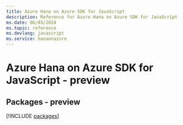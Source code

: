 ```yaml
---
title: Azure Hana on Azure SDK for JavaScript
description: Reference for Azure Hana on Azure SDK for JavaScript
ms.date: 06/03/2024
ms.topic: reference
ms.devlang: javascript
ms.service: hanaonazure
---
```

# Azure Hana on Azure SDK for JavaScript - preview
## Packages - preview
[!INCLUDE [packages](hana-on-azure-index.md)]